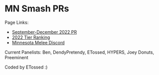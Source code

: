 # MN Smash PRs

Page Links:

- [September-December 2022 PR](https://mnmelee.github.io/)
- [2022 Tier Ranking](https://mnmelee.github.io/2022_tiers.html)
- [Minnesota Melee Discord](https://discord.gg/36rfGGm7)

Current Panelists: Ben, DendyPretendy, ETossed, HYPERS, Joey Donuts, Preeminent

Coded by ETossed :)